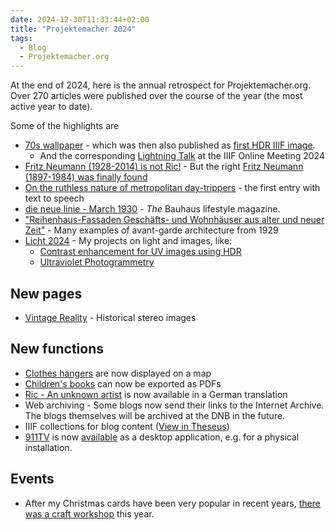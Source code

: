 ```yaml
---
date: 2024-12-30T11:33:44+02:00
title: "Projektemacher 2024"
tags:
  - Blog
  - Projektemacher.org
---
```


At the end of 2024, here is the annual retrospect for Projektemacher.org. Over 270 articles were published over the course of the year (the most active year to date).
<!--more-->
Some of the highlights are
* [70s wallpaper](https://vorsatzpapier.projektemacher.org/post/tapete-20/) - which was then also published as [first HDR IIIF image](/en/post/hdr-iiif/).
  * And the corresponding [Lightning Talk](/en/post/iiif-online-meeting-2024-slides/) at the IIIF Online Meeting 2024
* [Fritz Neumann (1928-2014) is not Ric!](https://ric-unknownartist.projektemacher.org/post/mystery-again/) - But the right [Fritz Neumann (1897-1984) was finally found](https://ric-unknownartist.projektemacher.org/post/fritz-neumann-spandauer-volksblatt-19-2-1972/)
* [On the ruthless nature of metropolitan day-trippers](https://briefsteller.de/post/der-haussekretaer/286/) - the first entry with text to speech
* [die neue linie - March 1930](https://xn--blaufusstlpel-qmb.de/post/die-neue-linie-3-1930/) - *The* Bauhaus lifestyle magazine.
* ["Reihenhaus-Fassaden Geschäfts- und Wohnhäuser aus alter und neuer Zeit"](https://backsteinexpressionismus.projektemacher.org/post/reihenhaus-fassaden/) - Many examples of avant-garde architecture from 1929
* [Licht 2024](/en/post/licht2024) - My projects on light and images, like:
  * [Contrast enhancement for UV images using HDR](/en/post/hdr-image-analysis/)
  * [Ultraviolet Photogrammetry](/en/post/uv-photogrammetry/)

## New pages
<!-- * [Nocturnal Shadows](https://schatten.yaapb.projektemacher.org/) -->
* [Vintage Reality](https://vintagereality.projektemacher.org/) - Historical stereo images

## New functions

* [Clothes hangers](https://xn--kleiderbgel-0hb.xn--blaufusstlpel-qmb.de/map/) are now displayed on a map
* [Children's books](https://xn--kinderbcher-zhb.projektemacher.org/) can now be exported as PDFs
* [Ric - An unknown artist](https://ric-unknownartist.projektemacher.org/) is now available in a German translation
* Web archiving - Some blogs now send their links to the Internet Archive. The blogs themselves will be archived at the DNB in the future.
* IIIF collections for blog content ([View in Theseus](https://theseusviewer.org/?iiif-content=https://projektemacher.org/collection.json))
* [911TV](https://911tv.projektemacher.org/) is now [available](/post/911tv-desktop/) as a desktop application, e.g. for a physical installation.

## Events

* After my Christmas cards have been very popular in recent years, [there was a craft workshop](/post/christmas-2024-workshop/) this year.
